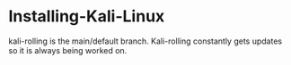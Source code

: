 # Installing-Kali-Linux
kali-rolling is the main/default branch. Kali-rolling constantly gets updates so it is always being worked on.

